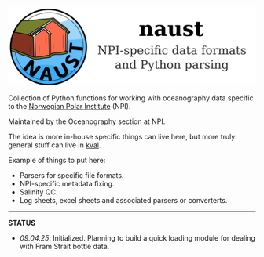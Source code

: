 ![image](documents/graphics/naust_banner.png)

Collection of Python functions for working with oceanography data specific to the [Norwegian Polar Institute](https://www.npolar.no/en/) (NPI).

Maintained by the Oceanography section at NPI.

The idea is more in-house specific things can live here, but more truly general stuff can live in [kval](github.com/NPIOcean/kval).

Example of things to put here:

- Parsers for specific file formats.
- NPI-specific metadata fixing.
- Salinity QC.
- Log sheets, excel sheets and associated parsers or converterts.

____

**STATUS**

- *09.04.25*: Initialized. Planning to build a quick loading module for dealing with Fram Strait bottle data.